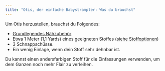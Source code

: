 ```yaml
---
title: "Otis, der einfache Babystrampler: Was du brauchst"
---
```


Um Otis herzustellen, brauchst du Folgendes:

- [Grundlegendes Nähzubehör](/docs/sewing/basic-sewing-supplies)
- Etwa 1 Meter (1,1 Yards) eines geeigneten Stoffes ([siehe Stoffoptionen](/docs/designs/otis/fabric/))
- 3 Schnappschüsse.
- Ein wenig Einlage, wenn dein Stoff sehr dehnbar ist.

<Note>

Du kannst einen andersfarbigen Stoff für die Einfassungen verwenden, um dem Ganzen noch mehr Flair zu verleihen.

</Note>

